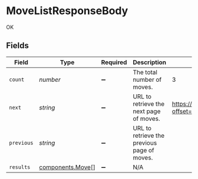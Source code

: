 # MoveListResponseBody

OK


## Fields

| Field                                                | Type                                                 | Required                                             | Description                                          | Example                                              |
| ---------------------------------------------------- | ---------------------------------------------------- | ---------------------------------------------------- | ---------------------------------------------------- | ---------------------------------------------------- |
| `count`                                              | *number*                                             | :heavy_minus_sign:                                   | The total number of moves.                           | 3                                                    |
| `next`                                               | *string*                                             | :heavy_minus_sign:                                   | URL to retrieve the next page of moves.              | https://pokeapi.co/api/v2/move/?offset=20&limit=20   |
| `previous`                                           | *string*                                             | :heavy_minus_sign:                                   | URL to retrieve the previous page of moves.          |                                                      |
| `results`                                            | [components.Move](../../models/components/move.md)[] | :heavy_minus_sign:                                   | N/A                                                  |                                                      |